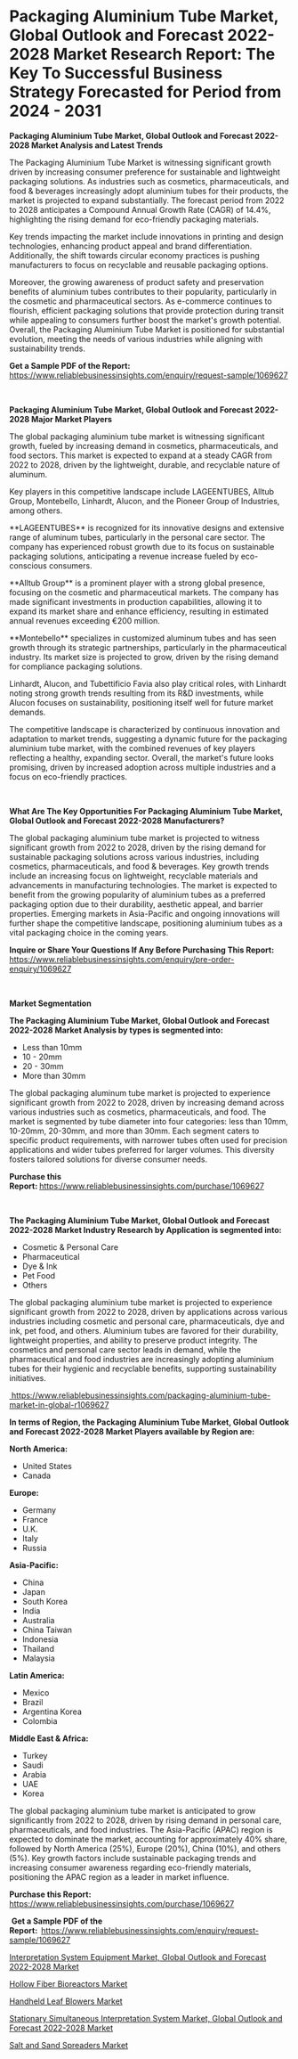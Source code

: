 <p><h1>Packaging Aluminium Tube Market, Global Outlook and Forecast 2022-2028 Market Research Report: The Key To Successful Business Strategy Forecasted for Period from 2024 - 2031</h1></p><p><strong>Packaging Aluminium Tube Market, Global Outlook and Forecast 2022-2028 Market Analysis and Latest Trends</strong></p>
<p><p>The Packaging Aluminium Tube Market is witnessing significant growth driven by increasing consumer preference for sustainable and lightweight packaging solutions. As industries such as cosmetics, pharmaceuticals, and food & beverages increasingly adopt aluminium tubes for their products, the market is projected to expand substantially. The forecast period from 2022 to 2028 anticipates a Compound Annual Growth Rate (CAGR) of 14.4%, highlighting the rising demand for eco-friendly packaging materials.</p><p>Key trends impacting the market include innovations in printing and design technologies, enhancing product appeal and brand differentiation. Additionally, the shift towards circular economy practices is pushing manufacturers to focus on recyclable and reusable packaging options. </p><p>Moreover, the growing awareness of product safety and preservation benefits of aluminium tubes contributes to their popularity, particularly in the cosmetic and pharmaceutical sectors. As e-commerce continues to flourish, efficient packaging solutions that provide protection during transit while appealing to consumers further boost the market's growth potential. Overall, the Packaging Aluminium Tube Market is positioned for substantial evolution, meeting the needs of various industries while aligning with sustainability trends.</p></p>
<p><strong>Get a Sample PDF of the Report:&nbsp;</strong> <a href="https://www.reliablebusinessinsights.com/enquiry/request-sample/1069627">https://www.reliablebusinessinsights.com/enquiry/request-sample/1069627</a></p>
<p>&nbsp;</p>
<p><strong>Packaging Aluminium Tube Market, Global Outlook and Forecast 2022-2028 Major Market Players</strong></p>
<p><p>The global packaging aluminium tube market is witnessing significant growth, fueled by increasing demand in cosmetics, pharmaceuticals, and food sectors. This market is expected to expand at a steady CAGR from 2022 to 2028, driven by the lightweight, durable, and recyclable nature of aluminum.</p><p>Key players in this competitive landscape include LAGEENTUBES, Alltub Group, Montebello, Linhardt, Alucon, and the Pioneer Group of Industries, among others.</p><p>**LAGEENTUBES** is recognized for its innovative designs and extensive range of aluminum tubes, particularly in the personal care sector. The company has experienced robust growth due to its focus on sustainable packaging solutions, anticipating a revenue increase fueled by eco-conscious consumers.</p><p>**Alltub Group** is a prominent player with a strong global presence, focusing on the cosmetic and pharmaceutical markets. The company has made significant investments in production capabilities, allowing it to expand its market share and enhance efficiency, resulting in estimated annual revenues exceeding €200 million.</p><p>**Montebello** specializes in customized aluminum tubes and has seen growth through its strategic partnerships, particularly in the pharmaceutical industry. Its market size is projected to grow, driven by the rising demand for compliance packaging solutions.</p><p>Linhardt, Alucon, and Tubettificio Favia also play critical roles, with Linhardt noting strong growth trends resulting from its R&D investments, while Alucon focuses on sustainability, positioning itself well for future market demands.</p><p>The competitive landscape is characterized by continuous innovation and adaptation to market trends, suggesting a dynamic future for the packaging aluminium tube market, with the combined revenues of key players reflecting a healthy, expanding sector. Overall, the market's future looks promising, driven by increased adoption across multiple industries and a focus on eco-friendly practices.</p></p>
<p>&nbsp;</p>
<p><strong>What Are The Key Opportunities For Packaging Aluminium Tube Market, Global Outlook and Forecast 2022-2028 Manufacturers?</strong></p>
<p><p>The global packaging aluminium tube market is projected to witness significant growth from 2022 to 2028, driven by the rising demand for sustainable packaging solutions across various industries, including cosmetics, pharmaceuticals, and food & beverages. Key growth trends include an increasing focus on lightweight, recyclable materials and advancements in manufacturing technologies. The market is expected to benefit from the growing popularity of aluminium tubes as a preferred packaging option due to their durability, aesthetic appeal, and barrier properties. Emerging markets in Asia-Pacific and ongoing innovations will further shape the competitive landscape, positioning aluminium tubes as a vital packaging choice in the coming years.</p></p>
<p><strong>Inquire or Share Your Questions If Any Before Purchasing This Report:</strong> <a href="https://www.reliablebusinessinsights.com/enquiry/pre-order-enquiry/1069627">https://www.reliablebusinessinsights.com/enquiry/pre-order-enquiry/1069627</a></p>
<p>&nbsp;</p>
<p><strong>Market Segmentation</strong></p>
<p><strong>The Packaging Aluminium Tube Market, Global Outlook and Forecast 2022-2028 Market Analysis by types is segmented into:</strong></p>
<p><ul><li>Less than 10mm</li><li>10 - 20mm</li><li>20 - 30mm</li><li>More than 30mm</li></ul></p>
<p><p>The global packaging aluminum tube market is projected to experience significant growth from 2022 to 2028, driven by increasing demand across various industries such as cosmetics, pharmaceuticals, and food. The market is segmented by tube diameter into four categories: less than 10mm, 10-20mm, 20-30mm, and more than 30mm. Each segment caters to specific product requirements, with narrower tubes often used for precision applications and wider tubes preferred for larger volumes. This diversity fosters tailored solutions for diverse consumer needs.</p></p>
<p><strong>Purchase this Report:&nbsp;</strong><a href="https://www.reliablebusinessinsights.com/purchase/1069627">https://www.reliablebusinessinsights.com/purchase/1069627</a></p>
<p>&nbsp;</p>
<p><strong>The Packaging Aluminium Tube Market, Global Outlook and Forecast 2022-2028 Market Industry Research by Application is segmented into:</strong></p>
<p><ul><li>Cosmetic & Personal Care</li><li>Pharmaceutical</li><li>Dye & Ink</li><li>Pet Food</li><li>Others</li></ul></p>
<p><p>The global packaging aluminium tube market is projected to experience significant growth from 2022 to 2028, driven by applications across various industries including cosmetic and personal care, pharmaceuticals, dye and ink, pet food, and others. Aluminium tubes are favored for their durability, lightweight properties, and ability to preserve product integrity. The cosmetics and personal care sector leads in demand, while the pharmaceutical and food industries are increasingly adopting aluminium tubes for their hygienic and recyclable benefits, supporting sustainability initiatives.</p></p>
<p><a href="https://www.reliablebusinessinsights.com/packaging-aluminium-tube-market-in-global-r1069627">&nbsp;https://www.reliablebusinessinsights.com/packaging-aluminium-tube-market-in-global-r1069627</a></p>
<p><strong>In terms of Region, the Packaging Aluminium Tube Market, Global Outlook and Forecast 2022-2028 Market Players available by Region are:</strong></p>
<p>
    <p> <strong> North America: </strong>
        <ul>
            <li>United States</li>
            <li>Canada</li>
        </ul>
        </p> 
    <p> <strong> Europe: </strong>
        <ul>
            <li>Germany</li>
            <li>France</li>
            <li>U.K.</li>
            <li>Italy</li>
            <li>Russia</li>
        </ul>
        </p> 
    <p> <strong> Asia-Pacific: </strong>
        <ul>
            <li>China</li>
            <li>Japan</li>
            <li>South Korea</li>
            <li>India</li>
            <li>Australia</li>
            <li>China Taiwan</li>
            <li>Indonesia</li>
            <li>Thailand</li>
            <li>Malaysia</li>
        </ul>
        </p> 
    <p> <strong> Latin America: </strong>
        <ul>
            <li>Mexico</li>
            <li>Brazil</li>
            <li>Argentina Korea</li>
            <li>Colombia</li>
        </ul>
        </p> 
    <p> <strong> Middle East & Africa: </strong>
        <ul>
            <li>Turkey</li>
            <li>Saudi</li>
            <li>Arabia</li>
            <li>UAE</li>
            <li>Korea</li>
        </ul>
    </p>
    </p>
<p><p>The global packaging aluminium tube market is anticipated to grow significantly from 2022 to 2028, driven by rising demand in personal care, pharmaceuticals, and food industries. The Asia-Pacific (APAC) region is expected to dominate the market, accounting for approximately 40% share, followed by North America (25%), Europe (20%), China (10%), and others (5%). Key growth factors include sustainable packaging trends and increasing consumer awareness regarding eco-friendly materials, positioning the APAC region as a leader in market influence.</p></p>
<p><strong>Purchase this Report: </strong><a href="https://www.reliablebusinessinsights.com/purchase/1069627">https://www.reliablebusinessinsights.com/purchase/1069627</a></p>
<p>&nbsp;<strong>Get a Sample PDF of the Report:&nbsp;&nbsp;</strong><a href="https://www.reliablebusinessinsights.com/enquiry/request-sample/1069627">https://www.reliablebusinessinsights.com/enquiry/request-sample/1069627</a></p>
<p><strong></strong></p>
<p><p><a href="https://github.com/mauripalmi/Market-Research-Report-List-5/blob/main/interpretation-system-equipment-market-global-outlook-and-forecast-2022-2028-market.md">Interpretation System Equipment Market, Global Outlook and Forecast 2022-2028 Market</a></p><p><a href="https://www.linkedin.com/pulse/global-hollow-fiber-bioreactors-market-projected-grow-dhoxe?trackingId=ew9VTpdNQsCLO9IFiLNcRQ%3D%3D">Hollow Fiber Bioreactors Market</a></p><p><a href="https://www.linkedin.com/pulse/handheld-leaf-blowers-market-segmentation-geographical-regions-6bhge?trackingId=tzVhFX2CQjOyCWFuzSkejA%3D%3D">Handheld Leaf Blowers Market</a></p><p><a href="https://github.com/nicoletavirag/Market-Research-Report-List-5/blob/main/stationary-simultaneous-interpretation-system-market-global-outlook-and-forecast-2022-2028-market.md">Stationary Simultaneous Interpretation System Market, Global Outlook and Forecast 2022-2028 Market</a></p><p><a href="https://www.linkedin.com/pulse/in-depth-analysis-global-salt-sand-spreaders-market-llkwe?trackingId=54XJykJLQGCn7sT7L1fQvQ%3D%3D">Salt and Sand Spreaders Market</a></p></p>